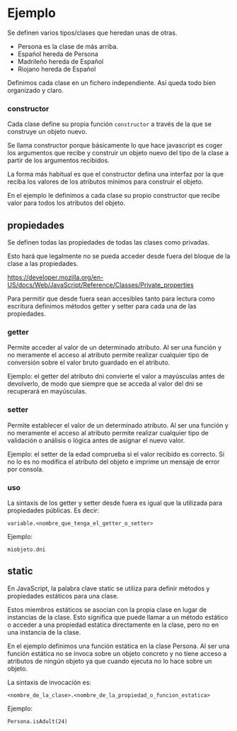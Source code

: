 # Ejemplo

Se definen varios tipos/clases que heredan unas de otras.

- Persona es la clase de más arriba.
- Español hereda de Persona
- Madrileño hereda de Español
- Riojano hereda de Español

Definimos cada clase en un fichero independiente. Así queda todo bien organizado y claro.

### constructor
Cada clase define su propia función `constructor` a través de la que se construye un objeto nuevo.

Se llama constructor porque básicamente lo que hace javascript es coger los argumentos que recibe y construir un objeto nuevo del tipo de la clase a partir de los argumentos recibidos.

La forma más habitual es que el constructor defina una interfaz por la que reciba los valores de los atributos mínimos para construir el objeto.

En el ejemplo le definimos a cada clase su propio constructor que recibe valor para todos los atributos del objeto.

## propiedades

Se definen todas las propiedades de todas las clases como privadas.

Esto hará que legalmente no se pueda acceder desde fuera del bloque de la clase a las propiedades.

https://developer.mozilla.org/en-US/docs/Web/JavaScript/Reference/Classes/Private_properties

Para permitir que desde fuera sean accesibles tanto para lectura como escritura definimos métodos getter y setter para cada una de las propiedades.

### getter

Permite acceder al valor de un determinado atributo. Al ser una función y no meramente el acceso al atributo permite realizar cualquier tipo de conversión sobre el valor bruto guardado en el atributo.

Ejemplo: el getter del atributo dni convierte el valor a mayúsculas antes de devolverlo, de modo que siempre que se acceda al valor del dni se recuperará en mayúsculas.

### setter

Permite establecer el valor de un determinado atributo. Al ser una función y no meramente el acceso al atributo permite realizar cualquier tipo de validación o análisis o lógica antes de asignar el nuevo valor.

Ejemplo: el setter de la edad comprueba si el valor recibido es correcto. Si no lo es no modifica el atributo del objeto e imprime un mensaje de error por consola.

### uso

La sintaxis de los getter y setter desde fuera es igual que la utilizada para propiedades públicas.
Es decir:

`variable.<nombre_que_tenga_el_getter_o_setter>`

Ejemplo:

`miobjeto.dni`

## static

En JavaScript, la palabra clave static se utiliza para definir métodos y propiedades estáticos para una clase.

Estos miembros estáticos se asocian con la propia clase en lugar de
instancias de la clase. Esto significa que puede llamar a un método estático o
acceder a una propiedad estática directamente en la clase, pero no en una instancia de la clase.

En el ejemplo definimos una función estática en la clase Persona. Al ser una función estática no se invoca sobre un objeto concreto y no tiene acceso a atributos de ningún objeto ya que cuando ejecuta no lo hace sobre un objeto.

La sintaxis de invocación es:

`<nombre_de_la_clase>.<nombre_de_la_propiedad_o_funcion_estatica>`

Ejemplo:

`Persona.isAdult(24)`
